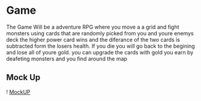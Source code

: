 # Game
The Game Will be a adventure RPG where you move a a grid and fight monsters using cards that are randomly picked from you and youre enemys deck the higher power card wins and the diferance of the two cards is subtracted form the losers health. If you die you will go back to the begining and lose all of youre gold. you can upgrade the cards with gold you earn by deafeting monsters and you find around the map
## Mock Up
! [MockUP](https://github.com/Popmay/Game/blob/21246e54bb62b856940adaff17d264294d70b052/img/Untitled%20drawing.jpg)
